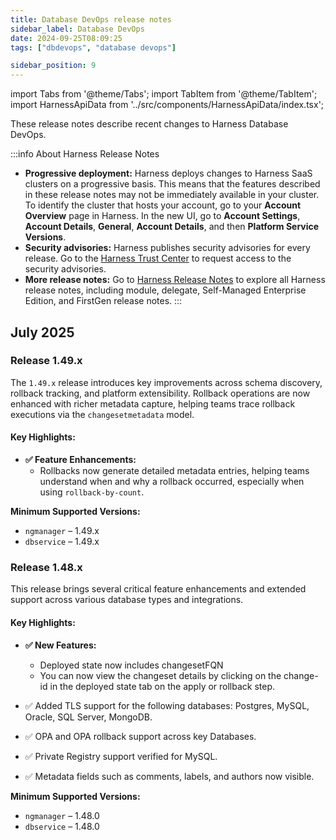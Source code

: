 ```yaml
---
title: Database DevOps release notes
sidebar_label: Database DevOps
date: 2024-09-25T08:09:25
tags: ["dbdevops", "database devops"]

sidebar_position: 9
---
```


import Tabs from '@theme/Tabs';
import TabItem from '@theme/TabItem';
import HarnessApiData from '../src/components/HarnessApiData/index.tsx';

<DocsButton icon = "fa-solid fa-square-rss" text="Subscribe via RSS" link="https://developer.harness.io/release-notes/infrastructure-as-code-management/rss.xml" />

These release notes describe recent changes to Harness Database DevOps.

:::info About Harness Release Notes

- **Progressive deployment:** Harness deploys changes to Harness SaaS clusters on a progressive basis. This means that the features described in these release notes may not be immediately available in your cluster. To identify the cluster that hosts your account, go to your **Account Overview** page in Harness. In the new UI, go to **Account Settings**, **Account Details**, **General**, **Account Details**, and then **Platform Service Versions**.
- **Security advisories:** Harness publishes security advisories for every release. Go to the [Harness Trust Center](https://trust.harness.io/?itemUid=c41ff7d5-98e7-4d79-9594-fd8ef93a2838&source=documents_card) to request access to the security advisories.
- **More release notes:** Go to [Harness Release Notes](/release-notes) to explore all Harness release notes, including module, delegate, Self-Managed Enterprise Edition, and FirstGen release notes.
:::

## July 2025

### Release 1.49.x
The `1.49.x` release introduces key improvements across schema discovery, rollback tracking, and platform extensibility. Rollback operations are now enhanced with richer metadata capture, helping teams trace rollback executions via the `changesetmetadata` model.

#### Key Highlights:

* **✅ Feature Enhancements:**
  - Rollbacks now generate detailed metadata entries, helping teams understand when and why a rollback occurred, especially when using `rollback-by-count`.

**Minimum Supported Versions:**
- `ngmanager` – 1.49.x
- `dbservice` – 1.49.x

### Release 1.48.x

This release brings several critical feature enhancements and extended support across various database types and integrations.

#### Key Highlights:

* **✅ New Features:**
  - Deployed state now includes changesetFQN
  - You can now view the changeset details by clicking on the change-id in the deployed state tab on the apply or rollback step.

* ✅ Added TLS support for the following databases: Postgres, MySQL, Oracle, SQL Server, MongoDB.
* ✅ OPA and OPA rollback support across key Databases.
* ✅ Private Registry support verified for MySQL.
* ✅ Metadata fields such as comments, labels, and authors now visible.

**Minimum Supported Versions:**
- `ngmanager` – 1.48.0
- `dbservice` – 1.48.0
